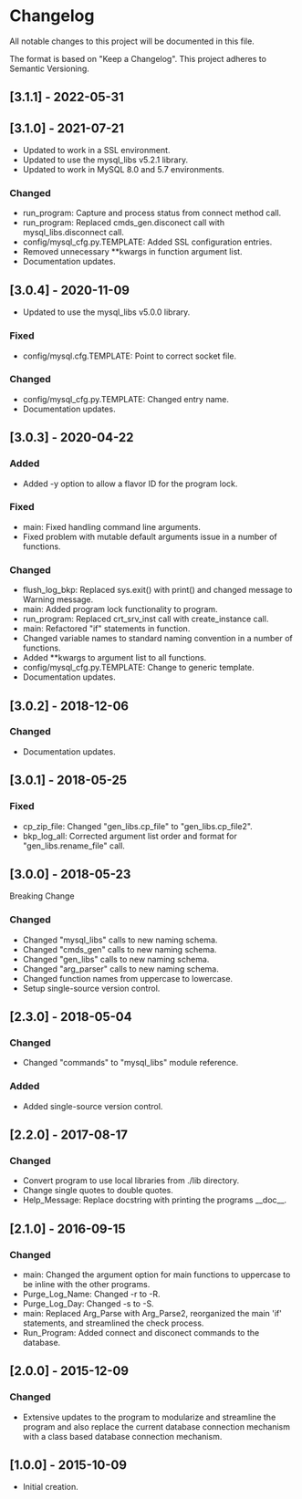 # Changelog
All notable changes to this project will be documented in this file.

The format is based on "Keep a Changelog".  This project adheres to Semantic Versioning.


## [3.1.1] - 2022-05-31


## [3.1.0] - 2021-07-21
- Updated to work in a SSL environment.
- Updated to use the mysql_libs v5.2.1 library.
- Updated to work in MySQL 8.0 and 5.7 environments.

### Changed
- run_program:  Capture and process status from connect method call.
- run_program:  Replaced cmds_gen.disconect call with mysql_libs.disconnect call.
- config/mysql_cfg.py.TEMPLATE: Added SSL configuration entries.
- Removed unnecessary \*\*kwargs in function argument list.
- Documentation updates.


## [3.0.4] - 2020-11-09
- Updated to use the mysql_libs v5.0.0 library.

### Fixed
- config/mysql.cfg.TEMPLATE:  Point to correct socket file.

### Changed
- config/mysql_cfg.py.TEMPLATE:  Changed entry name.
- Documentation updates.


## [3.0.3] - 2020-04-22
### Added
- Added -y option to allow a flavor ID for the program lock.

### Fixed
- main:  Fixed handling command line arguments.
- Fixed problem with mutable default arguments issue in a number of functions.

### Changed
- flush_log_bkp:  Replaced sys.exit() with print() and changed message to Warning message.
- main:  Added program lock functionality to program.
- run_program:  Replaced crt_srv_inst call with create_instance call.
- main:  Refactored "if" statements in function.
- Changed variable names to standard naming convention in a number of functions.
- Added \*\*kwargs to argument list to all functions.
- config/mysql_cfg.py.TEMPLATE:  Change to generic template.
- Documentation updates.


## [3.0.2] - 2018-12-06
### Changed
- Documentation updates.


## [3.0.1] - 2018-05-25
### Fixed
- cp_zip_file:  Changed "gen_libs.cp_file" to "gen_libs.cp_file2".
- bkp_log_all:  Corrected argument list order and format for "gen_libs.rename_file" call.


## [3.0.0] - 2018-05-23
Breaking Change

### Changed
- Changed "mysql_libs" calls to new naming schema.
- Changed "cmds_gen" calls to new naming schema.
- Changed "gen_libs" calls to new naming schema.
- Changed "arg_parser" calls to new naming schema.
- Changed function names from uppercase to lowercase.
- Setup single-source version control.


## [2.3.0] - 2018-05-04
### Changed
- Changed "commands" to "mysql_libs" module reference.

### Added
- Added single-source version control.


## [2.2.0] - 2017-08-17
### Changed
- Convert program to use local libraries from ./lib directory.
- Change single quotes to double quotes.
- Help_Message:  Replace docstring with printing the programs \_\_doc\_\_.


## [2.1.0] - 2016-09-15
### Changed
- main:  Changed the argument option for main functions to uppercase to be inline with the other programs.
- Purge_Log_Name:  Changed -r to -R.
- Purge_Log_Day:  Changed -s to -S.
- main:  Replaced Arg_Parse with Arg_Parse2, reorganized the main 'if' statements, and streamlined the check process.
- Run_Program:  Added connect and disconect commands to the database.


## [2.0.0] - 2015-12-09
### Changed
- Extensive updates to the program to modularize and streamline the program and also replace the current database connection mechanism with a class based database connection mechanism.


## [1.0.0] - 2015-10-09
- Initial creation.

